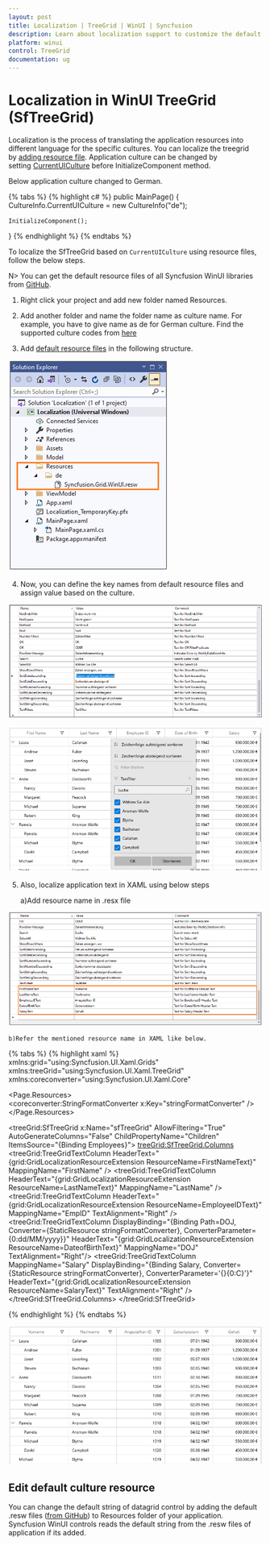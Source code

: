 ```yaml
---
layout: post
title: Localization | TreeGrid | WinUI | Syncfusion
description: Learn about localization support to customize the default strings in Syncfusion WinUI TreeGrid (SfTreeGrid) control and more details.
platform: winui
control: TreeGrid
documentation: ug
---
```


# Localization in WinUI TreeGrid (SfTreeGrid)

Localization is the process of translating the application resources into different language for the specific cultures. You can localize the treegrid by [adding resource file](https://msdn.microsoft.com/library/aa992030.aspx). Application culture can be changed by setting [CurrentUICulture](https://msdn.microsoft.com/en-us/library/system.globalization.cultureinfo.currentuiculture.aspx) before InitializeComponent method.

Below application culture changed to German.

{% tabs %}
{% highlight c# %}
public MainPage()
{
    CultureInfo.CurrentUICulture = new CultureInfo("de");
	
    InitializeComponent();
}
{% endhighlight %}
{% endtabs %}

To localize the SfTreeGrid based on `CurrentUICulture` using resource files, follow the below steps. 

N> You can get the default resource files of all Syncfusion WinUI libraries from [GitHub](https://github.com/syncfusion/winui-controls-localization-resource-files).

1) Right click your project and add new folder named Resources.

2) Add another folder and name the folder name as culture name. For example, you have to give name as de for German culture. Find the supported culture codes from [here](https://docs.microsoft.com/en-us/windows/uwp/app-resources/how-rms-matches-lang-tags) 

3) Add [default resource files](https://github.com/syncfusion/winui-controls-localization-resource-files) in the following structure.

![Resw file in WinUI TreeGrid](Localization_images/Resw-file-in-WinUI-TreeGrid.png)
 
4) Now, you can define the key names from default resource files and assign value based on the culture.

![Localization in WinUI TreeGrid](Localization_images/Localization-in-WinUI-TreeGrid.png)

![Shows the localized in German for WinUI TreeGrid](Localization_images/Shows-the-localized-in-German-for-WinUI-TreeGrid.png)

5) Also, localize application text in XAML using below steps

    a)Add resource name in .resx file
	
![Localize application text in WinUI TreeGrid](Localization_images/Localize-application-text-in-WinUI-TreeGrid.png)

    b)Refer the mentioned resource name in XAML like below.
	
{% tabs %}
{% highlight xaml %}
xmlns:grid="using:Syncfusion.UI.Xaml.Grids"
xmlns:treeGrid="using:Syncfusion.UI.Xaml.TreeGrid"
xmlns:coreconverter="using:Syncfusion.UI.Xaml.Core"

<Page.Resources>        
    <coreconverter:StringFormatConverter x:Key="stringFormatConverter" />
</Page.Resources>

<treeGrid:SfTreeGrid x:Name="sfTreeGrid"
                       AllowFiltering="True"
                       AutoGenerateColumns="False"
                       ChildPropertyName="Children"            
                       ItemsSource="{Binding Employees}">
    <treeGrid:SfTreeGrid.Columns>                
        <treeGrid:TreeGridTextColumn HeaderText="{grid:GridLocalizationResourceExtension ResourceName=FirstNameText}" MappingName="FirstName" />
        <treeGrid:TreeGridTextColumn HeaderText="{grid:GridLocalizationResourceExtension ResourceName=LastNameText}" MappingName="LastName" />
        <treeGrid:TreeGridTextColumn HeaderText="{grid:GridLocalizationResourceExtension ResourceName=EmployeeIDText}" MappingName="EmpID" TextAlignment="Right" />
        <treeGrid:TreeGridTextColumn
                                DisplayBinding="{Binding Path=DOJ, Converter={StaticResource stringFormatConverter}, ConverterParameter=\{0:dd/MM/yyyy\}}"
                                HeaderText="{grid:GridLocalizationResourceExtension ResourceName=DateofBirthText}"
                                MappingName="DOJ"
                                TextAlignment="Right"/>
        <treeGrid:TreeGridTextColumn MappingName="Salary" 
                                     DisplayBinding="{Binding Salary, Converter={StaticResource stringFormatConverter}, ConverterParameter='{}{0:C}'}"
									 HeaderText="{grid:GridLocalizationResourceExtension ResourceName=SalaryText}"
                                     TextAlignment="Right" />
    </treeGrid:SfTreeGrid.Columns>
</treeGrid:SfTreeGrid>

{% endhighlight %}
{% endtabs %}

![Shows the localized application text in German for WinUI TreeGrid](Localization_images/Shows-the-localized-application-text-in-German-for-WinUI-TreeGrid.png)

## Edit default culture resource 

You can change the default string of datagrid control by adding the default .resw files ([from GitHub](https://github.com/syncfusion/winui-controls-localization-resource-files)) to Resources folder of your application. Syncfusion WinUI controls reads the default string from the .resw files of application if its added.
